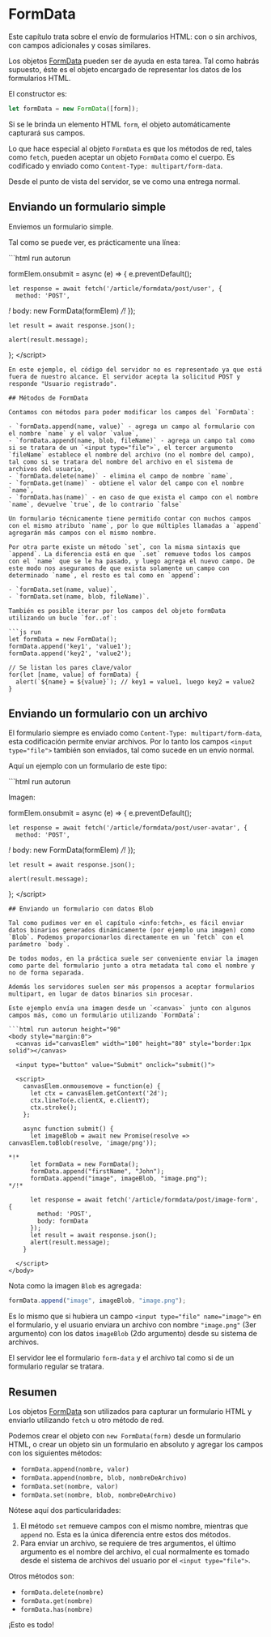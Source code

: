 # FormData

Este capítulo trata sobre el envío de formularios HTML: con o sin archivos, con campos adicionales y cosas similares.

Los objetos [FormData](https://xhr.spec.whatwg.org/#interface-formdata) pueden ser de ayuda en esta tarea. Tal como habrás supuesto, éste es el objeto encargado de representar los datos de los formularios HTML.

El constructor es:

```javascript
let formData = new FormData([form]);
```

Si se le brinda un elemento HTML `form`, el objeto automáticamente capturará sus campos.

Lo que hace especial al objeto `FormData` es que los métodos de red, tales como `fetch`, pueden aceptar un objeto `FormData` como el cuerpo. Es codificado y enviado como `Content-Type: multipart/form-data`.

Desde el punto de vista del servidor, se ve como una entrega normal.

## Enviando un formulario simple

Enviemos un formulario simple.

Tal como se puede ver, es prácticamente una línea:

\`\`\`html run autorun

 formElem.onsubmit = async \(e\) =&gt; { e.preventDefault\(\);

```text
let response = await fetch('/article/formdata/post/user', {
  method: 'POST',
```

_!_ body: new FormData\(formElem\) _/!_ }\);

```text
let result = await response.json();

alert(result.message);
```

}; &lt;/script&gt;

```text
En este ejemplo, el código del servidor no es representado ya que está fuera de nuestro alcance. El servidor acepta la solicitud POST y responde "Usuario registrado".

## Métodos de FormData

Contamos con métodos para poder modificar los campos del `FormData`:

- `formData.append(name, value)` - agrega un campo al formulario con el nombre `name` y el valor `value`,
- `formData.append(name, blob, fileName)` - agrega un campo tal como si se tratara de un `<input type="file">`, el tercer argumento `fileName` establece el nombre del archivo (no el nombre del campo), tal como si se tratara del nombre del archivo en el sistema de archivos del usuario,
- `formData.delete(name)` - elimina el campo de nombre `name`,
- `formData.get(name)` - obtiene el valor del campo con el nombre `name`,
- `formData.has(name)` - en caso de que exista el campo con el nombre `name`, devuelve `true`, de lo contrario `false`

Un formulario técnicamente tiene permitido contar con muchos campos con el mismo atributo `name`, por lo que múltiples llamadas a `append` agregarán más campos con el mismo nombre.

Por otra parte existe un método `set`, con la misma sintaxis que `append`. La diferencia está en que `.set` remueve todos los campos con el `name` que se le ha pasado, y luego agrega el nuevo campo. De este modo nos aseguramos de que exista solamente un campo con determinado `name`, el resto es tal como en `append`:

- `formData.set(name, value)`,
- `formData.set(name, blob, fileName)`.

También es posible iterar por los campos del objeto formData utilizando un bucle `for..of`:

```js run
let formData = new FormData();
formData.append('key1', 'value1');
formData.append('key2', 'value2');

// Se listan los pares clave/valor
for(let [name, value] of formData) {
  alert(`${name} = ${value}`); // key1 = value1, luego key2 = value2
}
```

## Enviando un formulario con un archivo

El formulario siempre es enviado como `Content-Type: multipart/form-data`, esta codificación permite enviar archivos. Por lo tanto los campos `<input type="file">` también son enviados, tal como sucede en un envío normal.

Aquí un ejemplo con un formulario de este tipo:

\`\`\`html run autorun

  Imagen:  

 formElem.onsubmit = async \(e\) =&gt; { e.preventDefault\(\);

```text
let response = await fetch('/article/formdata/post/user-avatar', {
  method: 'POST',
```

_!_ body: new FormData\(formElem\) _/!_ }\);

```text
let result = await response.json();

alert(result.message);
```

}; &lt;/script&gt;

```text
## Enviando un formulario con datos Blob

Tal como pudimos ver en el capítulo <info:fetch>, es fácil enviar datos binarios generados dinámicamente (por ejemplo una imagen) como `Blob`. Podemos proporcionarlos directamente en un `fetch` con el parámetro `body`.

De todos modos, en la práctica suele ser conveniente enviar la imagen como parte del formulario junto a otra metadata tal como el nombre y no de forma separada.

Además los servidores suelen ser más propensos a aceptar formularios multipart, en lugar de datos binarios sin procesar.

Este ejemplo envía una imagen desde un `<canvas>` junto con algunos campos más, como un formulario utilizando `FormData`:

```html run autorun height="90"
<body style="margin:0">
  <canvas id="canvasElem" width="100" height="80" style="border:1px solid"></canvas>

  <input type="button" value="Submit" onclick="submit()">

  <script>
    canvasElem.onmousemove = function(e) {
      let ctx = canvasElem.getContext('2d');
      ctx.lineTo(e.clientX, e.clientY);
      ctx.stroke();
    };

    async function submit() {
      let imageBlob = await new Promise(resolve => canvasElem.toBlob(resolve, 'image/png'));

*!*
      let formData = new FormData();
      formData.append("firstName", "John");
      formData.append("image", imageBlob, "image.png");
*/!*    

      let response = await fetch('/article/formdata/post/image-form', {
        method: 'POST',
        body: formData
      });
      let result = await response.json();
      alert(result.message);
    }

  </script>
</body>
```

Nota como la imagen `Blob` es agregada:

```javascript
formData.append("image", imageBlob, "image.png");
```

Es lo mismo que si hubiera un campo `<input type="file" name="image">` en el formulario, y el usuario enviara un archivo con nombre `"image.png"` \(3er argumento\) con los datos `imageBlob` \(2do argumento\) desde su sistema de archivos.

El servidor lee el formulario `form-data` y el archivo tal como si de un formulario regular se tratara.

## Resumen

Los objetos [FormData](https://xhr.spec.whatwg.org/#interface-formdata) son utilizados para capturar un formulario HTML y enviarlo utilizando `fetch` u otro método de red.

Podemos crear el objeto con `new FormData(form)` desde un formulario HTML, o crear un objeto sin un formulario en absoluto y agregar los campos con los siguientes métodos:

* `formData.append(nombre, valor)`
* `formData.append(nombre, blob, nombreDeArchivo)`
* `formData.set(nombre, valor)`
* `formData.set(nombre, blob, nombreDeArchivo)`

Nótese aquí dos particularidades:

1. El método `set` remueve campos con el mismo nombre, mientras que `append` no. Esta es la única diferencia entre estos dos métodos.
2. Para enviar un archivo, se requiere de tres argumentos, el último argumento es el nombre del archivo, el cual normalmente es tomado desde el sistema de archivos del usuario por el `<input type="file">`.

Otros métodos son:

* `formData.delete(nombre)`
* `formData.get(nombre)`
* `formData.has(nombre)`

¡Esto es todo!


